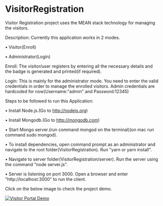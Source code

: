 # VisitorRegistration
Visitor Registration project uses the MEAN stack technology for managing the visitors.

Description:
Currently this application works in 2 modes. 

• Visitor(Enroll)

• Administrator(Login)

Enroll: The visitor/user registers by entering all the necessary details and the badge is generated and printed(if required).

Login: This is mainly for the administrator mode. You need to enter the valid credentials in order to manage the enrolled visitors. Admin credentials are hardcoded for now(Username:"admin" and Password:12345)

Steps to be followed to run this Application:

• Install Node.js.(Go to http://nodejs.org)

• Install Mongodb.(Go to http://mongodb.com)

• Start Mongo server.(run command mongod on the terminal)(on mac run command sudo mongod).

• To install dependencies, open command prompt as an administrator and navigate to the root folder(VisitorRegistration). Run "yarn or yarn install".

• Navigate to server folder(VisitorRegistration/server). Run the server using the command "node server.js".

• Server is listening on port 3000. Open a browser and enter "http://localhost:3000" to run the client.

Click on the below image to check the project demo.

[![Visitor Portal Demo](https://i9.ytimg.com/vi_webp/qoIQs76nt9k/hqdefault.webp?sqp=CNSThuQF&rs=AOn4CLD6HvzYCLkQg3gZ8jpbKUgoktolGg)](https://www.youtube.com/watch?v=qoIQs76nt9k&t=2s "Visitor Portal Demo")
